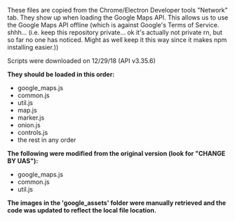 These files are copied from the Chrome/Electron Developer tools "Network" tab.
They show up when loading the Google Maps API.
This allows us to use the Google Maps API offline (which is against Google's Terms of Service. shhh... (i.e. keep this repository private... ok it's actually not private rn, but so far no one has noticed. Might as well keep it this way since it makes npm installing easier.))

Scripts were downloaded on 12/29/18 (API v3.35.6)

**They should be loaded in this order:**
* google_maps.js
* common.js
* util.js
* map.js
* marker.js
* onion.js
* controls.js
* the rest in any order

**The following were modified from the original version (look for "CHANGE BY UAS"):**
* google_maps.js
* common.js
* util.js

**The images in the 'google_assets' folder were manually retrieved and the code was updated to reflect the local file location.**
